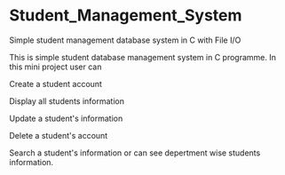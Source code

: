 # Student_Management_System
Simple student management database system in C with File I/O 

This is simple student database management system in C programme. In this mini project user can 

Create a student account

Display all students information

Update a student's information

Delete a student's account

Search a student's information or can see depertment wise students information.
